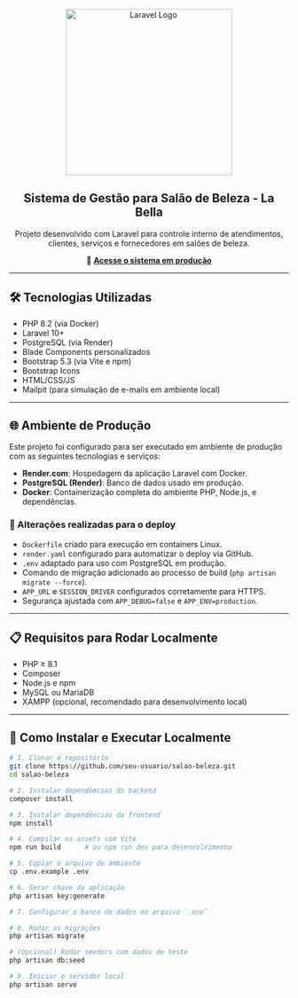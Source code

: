 <p align="center">
  <img src="https://raw.githubusercontent.com/laravel/art/master/logo-lockup/5%20SVG/2%20CMYK/1%20Full%20Color/laravel-logolockup-cmyk-red.svg" width="300" alt="Laravel Logo">
</p>

<h2 align="center">Sistema de Gestão para Salão de Beleza - La Bella</h2>

<p align="center">
  Projeto desenvolvido com Laravel para controle interno de atendimentos, clientes, serviços e fornecedores em salões de beleza.
</p>

<p align="center">
  🔗 <strong><a href="https://salao-beleza.onrender.com" target="_blank">Acesse o sistema em produção</a></strong>
</p>

---

## 🛠️ Tecnologias Utilizadas

- PHP 8.2 (via Docker)
- Laravel 10+
- PostgreSQL (via Render)
- Blade Components personalizados
- Bootstrap 5.3 (via Vite e npm)
- Bootstrap Icons
- HTML/CSS/JS
- Mailpit (para simulação de e-mails em ambiente local)

---

## 🌐 Ambiente de Produção

Este projeto foi configurado para ser executado em ambiente de produção com as seguintes tecnologias e serviços:

- **Render.com**: Hospedagem da aplicação Laravel com Docker.
- **PostgreSQL (Render)**: Banco de dados usado em produção.
- **Docker**: Containerização completa do ambiente PHP, Node.js, e dependências.

### 🔧 Alterações realizadas para o deploy

- `Dockerfile` criado para execução em containers Linux.
- `render.yaml` configurado para automatizar o deploy via GitHub.
- `.env` adaptado para uso com PostgreSQL em produção.
- Comando de migração adicionado ao processo de build (`php artisan migrate --force`).
- `APP_URL` e `SESSION_DRIVER` configurados corretamente para HTTPS.
- Segurança ajustada com `APP_DEBUG=false` e `APP_ENV=production`.

---

## 📋 Requisitos para Rodar Localmente

- PHP ≥ 8.1
- Composer
- Node.js e npm
- MySQL ou MariaDB
- XAMPP (opcional, recomendado para desenvolvimento local)

---

## 🚀 Como Instalar e Executar Localmente

```bash
# 1. Clonar o repositório
git clone https://github.com/seu-usuario/salao-beleza.git
cd salao-beleza

# 2. Instalar dependências do backend
composer install

# 3. Instalar dependências do frontend
npm install

# 4. Compilar os assets com Vite
npm run build      # ou npm run dev para desenvolvimento

# 5. Copiar o arquivo de ambiente
cp .env.example .env

# 6. Gerar chave da aplicação
php artisan key:generate

# 7. Configurar o banco de dados no arquivo `.env`

# 8. Rodar as migrações
php artisan migrate

# (Opcional) Rodar seeders com dados de teste
php artisan db:seed 

# 9. Iniciar o servidor local
php artisan serve
